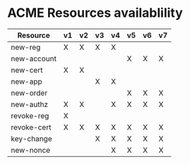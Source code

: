 
# ACME Resources availablility

| Resource    |  v1 |  v2 |  v3 |  v4 |  v5 |  v6 |  v7 |
|-------------|-----|-----|-----|-----|-----|-----|-----|
| new-reg     |  X  |  X  |  X  |  X  |     |     |     |
| new-account |     |     |     |     |  X  |  X  |  X  |
| new-cert    |  X  |  X  |     |     |     |     |     |
| new-app     |     |     |  X  |  X  |     |     |     |
| new-order   |     |     |     |     |  X  |  X  |  X  |
| new-authz   |  X  |  X  |     |  X  |  X  |  X  |  X  |
| revoke-reg  |  X  |     |     |     |     |     |     |
| revoke-cert |  X  |  X  |  X  |  X  |  X  |  X  |  X  |
| key-change  |     |     |  X  |  X  |  X  |  X  |  X  |
| new-nonce   |     |     |     |  X  |  X  |  X  |  X  |
